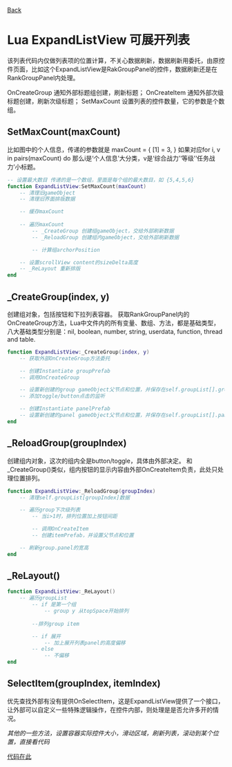 [Back](../index.md)

# Lua ExpandListView 可展开列表

该列表代码内仅做列表项的位置计算，不关心数据刷新，数据刷新用委托，由原控件页面，比如这个ExpandListView是RakGroupPanel的控件，数据刷新还是在RankGroupPanel内处理。

OnCreateGroup   通知外部标题组创建，刷新标题；
OnCreateItem    通知外部次级标题创建，刷新次级标题；
SetMaxCount     设置列表的控件数量，它的参数是个数组。

## SetMaxCount(maxCount)
比如图中的个人信息，传递的参数就是
maxCount = {
    [1] = 3,
}
如果对应for i, v in pairs(maxCount) do 那么i是‘个人信息’大分类，v是‘综合战力’‘等级’‘任务战力’小标题。

``` lua
-- 设置最大数目 传递的是一个数组，里面是每个组的最大数目，如 {5,4,5,6}
function ExpandListView:SetMaxCount(maxCount)
    -- 清理旧gameObject
    -- 清理旧界面排版数据

    -- 缓存maxCount
    
    -- 遍历maxCount
        -- _CreateGroup 创建组gameObject，交给外部刷新数据
        -- _ReloadGroup 创建组内gameObject，交给外部刷新数据

        -- 计算组archorPosition

    -- 设置scrollView content的sizeDelta高度
    -- _ReLayout 重新排版
end
```

## _CreateGroup(index, y)
创建组对象，包括按钮和下拉列表容器。
获取RankGroupPanel内的OnCreateGroup方法，Lua中文件内的所有变量、数组、方法，都是基础类型，八大基础类型分别是：nil, boolean, number, string, userdata, function, thread and table.

``` lua
function ExpandListView:_CreateGroup(index, y)
    -- 获取外部OnCreateGroup方法委托

    -- 创建Instantiate groupPrefab
    -- 调用OnCreateGroup

    -- 设置新创建的group gameObject父节点和位置，并保存在self.groupList[].group
    -- 添加toggle/button点击的监听

    -- 创建Instantiate panelPrefab
    -- 设置新创建的panel gameObject父节点和位置，并保存在self.groupList[].panel
end
```

## _ReloadGroup(groupIndex)
创建组内对象，这次的组内全是button/toggle，具体由外部决定。
和_CreateGroup()类似，组内按钮的显示内容由外部OnCreateItem负责，此处只处理位置排列。

``` lua
function ExpandListView:_ReloadGroup(groupIndex)
    -- 清理self.groupList[groupIndex]数据

    -- 遍历group下次级列表
        -- 当i>1时，排列位置加上按钮间距

        -- 调用OnCreateItem
        -- 创建itemPrefab，并设置父节点和位置

    -- 刷新group.panel的宽高
end
```

## _ReLayout()
``` lua
function ExpandListView:_ReLayout()
    -- 遍历groupList
        -- if 是第一个组
            -- group y 从topSpace开始排列
        
        --排列group item

        -- if 展开
            -- 加上展开列表panel的高度偏移
        -- else
            -- 不偏移
end
```

## SelectItem(groupIndex, itemIndex)
优先查找外部有没有提供OnSelectItem，这是ExpandListView提供了一个接口，让外部可以自定义一些特殊逻辑操作，在控件内部，则处理是是否允许多开的情况。

_其他的一些方法，设置容器实际控件大小，滑动区域，刷新列表，滚动到某个位置，直接看代码_

[代码在此](ExpandListView.lua)